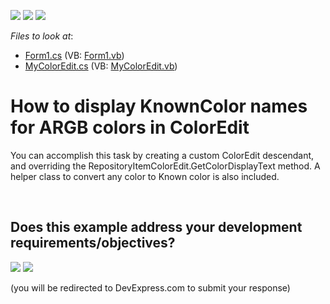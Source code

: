 <!-- default badges list -->
[![](https://img.shields.io/badge/Open_in_DevExpress_Support_Center-FF7200?style=flat-square&logo=DevExpress&logoColor=white)](https://supportcenter.devexpress.com/ticket/details/E1516)
[![](https://img.shields.io/badge/📖_How_to_use_DevExpress_Examples-e9f6fc?style=flat-square)](https://docs.devexpress.com/GeneralInformation/403183)
[![](https://img.shields.io/badge/💬_Leave_Feedback-feecdd?style=flat-square)](#does-this-example-address-your-development-requirementsobjectives)
<!-- default badges end -->
<!-- default file list -->
*Files to look at*:

* [Form1.cs](./CS/WindowsApplication78/Form1.cs) (VB: [Form1.vb](./VB/WindowsApplication78/Form1.vb))
* [MyColorEdit.cs](./CS/WindowsApplication78/MyColorEdit.cs) (VB: [MyColorEdit.vb](./VB/WindowsApplication78/MyColorEdit.vb))
<!-- default file list end -->
# How to display KnownColor names for ARGB colors in ColorEdit


<p>You can accomplish this task by creating a custom ColorEdit descendant, and overriding the RepositoryItemColorEdit.GetColorDisplayText method. A helper class to convert any color to Known color is also included.</p>

<br/>


<!-- feedback -->
## Does this example address your development requirements/objectives?

[<img src="https://www.devexpress.com/support/examples/i/yes-button.svg"/>](https://www.devexpress.com/support/examples/survey.xml?utm_source=github&utm_campaign=winforms-coloredit-display-knowncolor-for-argb-colors&~~~was_helpful=yes) [<img src="https://www.devexpress.com/support/examples/i/no-button.svg"/>](https://www.devexpress.com/support/examples/survey.xml?utm_source=github&utm_campaign=winforms-coloredit-display-knowncolor-for-argb-colors&~~~was_helpful=no)

(you will be redirected to DevExpress.com to submit your response)
<!-- feedback end -->

